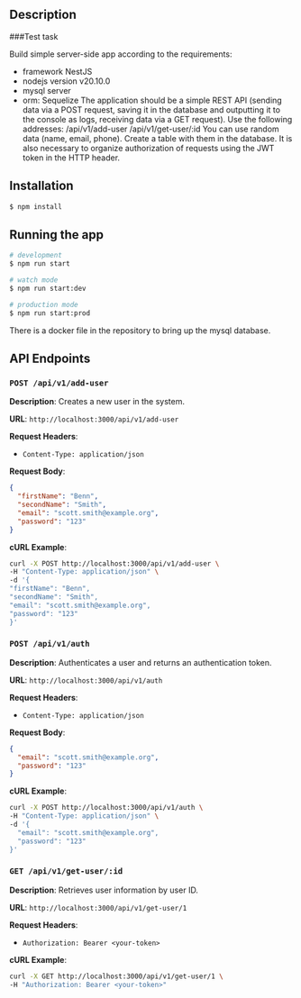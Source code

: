 ## Description

###Test task

Build simple server-side app according to the requirements:
- framework NestJS
- nodejs version v20.10.0
- mysql server
- orm: Sequelize
  The application should be a simple REST API (sending data via a POST request, saving it in the
  database and outputting it to the console as logs, receiving data via a GET request). Use the
  following addresses:
  /api/v1/add-user
  /api/v1/get-user/:id
  You can use random data (name, email, phone). Create a table with them in the database. It is
  also necessary to organize authorization of requests using the JWT token in the HTTP header.

## Installation

```bash
$ npm install
```

## Running the app

```bash
# development
$ npm run start

# watch mode
$ npm run start:dev

# production mode
$ npm run start:prod
```

There is a docker file in the repository to bring up the mysql database.

## API Endpoints

### `POST /api/v1/add-user`

**Description**: Creates a new user in the system.

**URL**: `http://localhost:3000/api/v1/add-user`

**Request Headers**:
- `Content-Type: application/json`

**Request Body**:
```json
{
  "firstName": "Benn",
  "secondName": "Smith",
  "email": "scott.smith@example.org",
  "password": "123"
}
```
**cURL Example**:
```bash
curl -X POST http://localhost:3000/api/v1/add-user \
-H "Content-Type: application/json" \
-d '{
"firstName": "Benn",
"secondName": "Smith",
"email": "scott.smith@example.org",
"password": "123"
}'
```

### `POST /api/v1/auth`

**Description**: Authenticates a user and returns an authentication token.

**URL**: `http://localhost:3000/api/v1/auth`

**Request Headers**:
- `Content-Type: application/json`

**Request Body**:
```json
{
  "email": "scott.smith@example.org",
  "password": "123"
}
```

**cURL Example**:
```bash
curl -X POST http://localhost:3000/api/v1/auth \
-H "Content-Type: application/json" \
-d '{
  "email": "scott.smith@example.org",
  "password": "123"
}'
```

### `GET /api/v1/get-user/:id`

**Description**: Retrieves user information by user ID.

**URL**: `http://localhost:3000/api/v1/get-user/1`

**Request Headers**:
- `Authorization: Bearer <your-token>`

**cURL Example**:
```bash
curl -X GET http://localhost:3000/api/v1/get-user/1 \
-H "Authorization: Bearer <your-token>"
```

